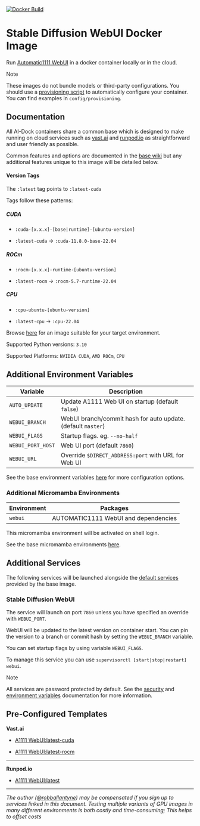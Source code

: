 [![Docker Build](https://github.com/ai-dock/stable-diffusion-webui/actions/workflows/docker-build.yml/badge.svg)](https://github.com/ai-dock/stable-diffusion-webui/actions/workflows/docker-build.yml)

# Stable Diffusion WebUI Docker Image

Run [Automatic1111 WebUI](https://github.com/AUTOMATIC1111/stable-diffusion-webui) in a docker container locally or in the cloud.

>[!NOTE]  
>These images do not bundle models or third-party configurations. You should use a [provisioning script](https://github.com/ai-dock/base-image/wiki/4.0-Running-the-Image#provisioning-script) to automatically configure your container. You can find examples in `config/provisioning`.

## Documentation

All AI-Dock containers share a common base which is designed to make running on cloud services such as [vast.ai](https://link.ai-dock.org/vast.ai) and [runpod.io](https://link.ai-dock.org/template) as straightforward and user friendly as possible.

Common features and options are documented in the [base wiki](https://github.com/ai-dock/base-image/wiki) but any additional features unique to this image will be detailed below.


#### Version Tags

The `:latest` tag points to `:latest-cuda`

Tags follow these patterns:

##### _CUDA_
- `:cuda-[x.x.x]-[base|runtime]-[ubuntu-version]`

- `:latest-cuda` &rarr; `:cuda-11.8.0-base-22.04`

##### _ROCm_
- `:rocm-[x.x.x]-runtime-[ubuntu-version]`

- `:latest-rocm` &rarr; `:rocm-5.7-runtime-22.04`

##### _CPU_
- `:cpu-ubuntu-[ubuntu-version]`

- `:latest-cpu` &rarr; `:cpu-22.04` 

Browse [here](https://github.com/ai-dock/stable-diffusion-webui/pkgs/container/stable-diffusion-webui) for an image suitable for your target environment.

Supported Python versions: `3.10`

Supported Platforms: `NVIDIA CUDA`, `AMD ROCm`, `CPU`

## Additional Environment Variables

| Variable                 | Description |
| ------------------------ | ----------- |
| `AUTO_UPDATE`            | Update A1111 Web UI on startup (default `false`) |
| `WEBUI_BRANCH`           | WebUI branch/commit hash for auto update. (default `master`) |
| `WEBUI_FLAGS`            | Startup flags. eg. `--no-half` |
| `WEBUI_PORT_HOST`        | Web UI port (default `7860`) |
| `WEBUI_URL`              | Override `$DIRECT_ADDRESS:port` with URL for Web UI |

See the base environment variables [here](https://github.com/ai-dock/base-image/wiki/2.0-Environment-Variables) for more configuration options.

### Additional Micromamba Environments

| Environment    | Packages |
| -------------- | ----------------------------------------- |
| `webui`        | AUTOMATIC1111 WebUI and dependencies |

This micromamba environment will be activated on shell login.

See the base micromamba environments [here](https://github.com/ai-dock/base-image/wiki/1.0-Included-Software#installed-micromamba-environments).


## Additional Services

The following services will be launched alongside the [default services](https://github.com/ai-dock/base-image/wiki/1.0-Included-Software) provided by the base image.

### Stable Diffusion WebUI

The service will launch on port `7860` unless you have specified an override with `WEBUI_PORT`.

WebUI will be updated to the latest version on container start. You can pin the version to a branch or commit hash by setting the `WEBUI_BRANCH` variable.

You can set startup flags by using variable `WEBUI_FLAGS`.

To manage this service you can use `supervisorctl [start|stop|restart] webui`.

>[!NOTE]
>All services are password protected by default. See the [security](https://github.com/ai-dock/base-image/wiki#security) and [environment variables](https://github.com/ai-dock/base-image/wiki/2.0-Environment-Variables) documentation for more information.


## Pre-Configured Templates

**Vast.​ai**

- [A1111 WebUI:latest-cuda](https://link.ai-dock.org/template-vast-sd-webui)

- [A1111 WebUI:latest-rocm](https://link.ai-dock.org/template-vast-sd-webui-rocm)

---

**Runpod.​io**

- [A1111 WebUI:latest](https://link.ai-dock.org/template-runpod-sd-webui)

---

_The author ([@robballantyne](https://github.com/robballantyne)) may be compensated if you sign up to services linked in this document. Testing multiple variants of GPU images in many different environments is both costly and time-consuming; This helps to offset costs_